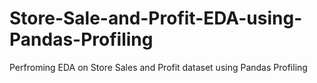 # Store-Sale-and-Profit-EDA-using-Pandas-Profiling
Perfroming EDA on Store Sales and Profit dataset using Pandas Profiling
